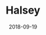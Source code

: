 ---
layout: post
title: Halsey
date: 2018-09-19
categories: concert
location: L'Olympia
image: halsey2018.jpg
playlist: 111577883/artist/26VFTg2z8YR0cCuwLzESi2/dark
---